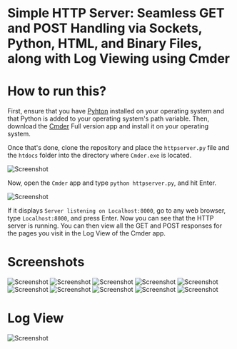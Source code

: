 # Simple HTTP Server: Seamless GET and POST Handling via Sockets, Python, HTML, and Binary Files, along with Log Viewing using Cmder

# How to run this?
First, ensure that you have [Pyhton](https://www.python.org/downloads) installed on your operating system and that Python is added to your operating system's path variable. Then, download the [Cmder](https://cmder.app) Full version app and install it on your operating system.

Once that's done, clone the repository and place the `httpserver.py` file and the `htdocs` folder into the directory where `Cmder.exe` is located.

![Screenshot](https://github.com/imSamirOFFICIAL/Simple-HTTP-Server/assets/52858312/69555b49-9d9e-4574-9d4b-f05650ab3243)

Now, open the `Cmder` app and type `python httpserver.py`, and hit Enter.

![Screenshot](https://github.com/imSamirOFFICIAL/Simple-HTTP-Server/assets/52858312/167303f5-3758-4f3e-a241-001fb1acfe3b)

If it displays `Server listening on Localhost:8000`, go to any web browser, type `Localhost:8000`, and press Enter. Now you can see that the HTTP server is running. You can then view all the GET and POST responses for the pages you visit in the Log View of the Cmder app.

# Screenshots
![Screenshot](https://github.com/imSamirOFFICIAL/Simple-HTTP-Server/assets/52858312/86f8758f-9aa4-4701-b8d1-c2d224c5085e)
![Screenshot](https://github.com/imSamirOFFICIAL/Simple-HTTP-Server/assets/52858312/c3bce544-8e61-496e-8e9c-84dd5e350681)
![Screenshot](https://github.com/imSamirOFFICIAL/Simple-HTTP-Server/assets/52858312/585a951c-c838-4918-86ab-c40974a15e37)
![Screenshot](https://github.com/imSamirOFFICIAL/Simple-HTTP-Server/assets/52858312/ba2e503f-8681-4ed5-8f89-2a38b2da23b9)
![Screenshot](https://github.com/imSamirOFFICIAL/Simple-HTTP-Server/assets/52858312/9367845e-2f82-4bea-ba81-982091ed8729)
![Screenshot](https://github.com/imSamirOFFICIAL/Simple-HTTP-Server/assets/52858312/03890329-46a2-4d2e-835a-e24c515736f7)
![Screenshot](https://github.com/imSamirOFFICIAL/Simple-HTTP-Server/assets/52858312/485e50c2-f6bc-4bb9-a859-160de59bf7d2)
![Screenshot](https://github.com/imSamirOFFICIAL/Simple-HTTP-Server/assets/52858312/695fa033-7a23-4551-bf79-74a707d9f27e)
![Screenshot](https://github.com/imSamirOFFICIAL/Simple-HTTP-Server/assets/52858312/d7d1c841-42b4-48b9-8e36-4f7254e23acf)
![Screenshot](https://github.com/imSamirOFFICIAL/Simple-HTTP-Server/assets/52858312/849de5a1-f624-4fcb-8954-2acafe7e3384)

# Log View
![Screenshot](https://github.com/imSamirOFFICIAL/Simple-HTTP-Server/assets/52858312/59238191-6728-4c8a-91a1-65ce02ce4fd0)

